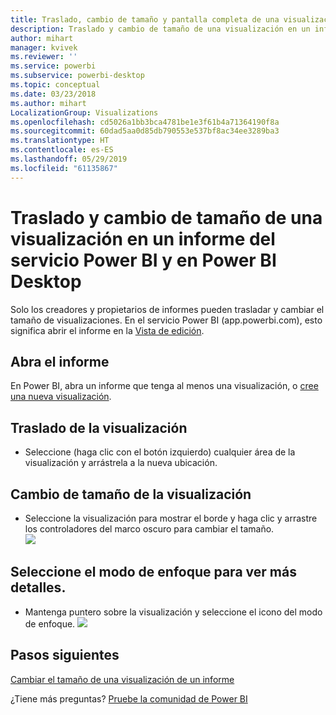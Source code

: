 ```yaml
---
title: Traslado, cambio de tamaño y pantalla completa de una visualización
description: Traslado y cambio de tamaño de una visualización en un informe del servicio Power BI y en Power BI Desktop
author: mihart
manager: kvivek
ms.reviewer: ''
ms.service: powerbi
ms.subservice: powerbi-desktop
ms.topic: conceptual
ms.date: 03/23/2018
ms.author: mihart
LocalizationGroup: Visualizations
ms.openlocfilehash: cd5026a1bb3bca4781be1e3f61b4a71364190f8a
ms.sourcegitcommit: 60dad5aa0d85db790553e537bf8ac34ee3289ba3
ms.translationtype: HT
ms.contentlocale: es-ES
ms.lasthandoff: 05/29/2019
ms.locfileid: "61135867"
---
```

# <a name="move-and-resize-a-visualization-in-a-report-in-power-bi-service-and-power-bi-desktop"></a>Traslado y cambio de tamaño de una visualización en un informe del servicio Power BI y en Power BI Desktop
Solo los creadores y propietarios de informes pueden trasladar y cambiar el tamaño de visualizaciones. En el servicio Power BI (app.powerbi.com), esto significa abrir el informe en la [Vista de edición](../consumer/end-user-reading-view.md).

## <a name="open-the-report"></a>Abra el informe
En Power BI, abra un informe que tenga al menos una visualización, o [cree una nueva visualización](power-bi-report-add-visualizations-i.md). 

## <a name="move-the-visualization"></a>Traslado de la visualización
* Seleccione (haga clic con el botón izquierdo) cualquier área de la visualización y arrástrela a la nueva ubicación.

## <a name="resize-the-visualization"></a>Cambio de tamaño de la visualización
* Seleccione la visualización para mostrar el borde y haga clic y arrastre los controladores del marco oscuro para cambiar el tamaño.  
  ![](media/power-bi-visualization-move-and-resize/untitled.gif)

## <a name="select-focus-mode-to-see-more-detail"></a>Seleccione el modo de enfoque para ver más detalles.
* Mantenga puntero sobre la visualización y seleccione el icono del modo de enfoque.
  ![](media/power-bi-visualization-move-and-resize/pbi_popouticon.jpg)

## <a name="next-steps"></a>Pasos siguientes
[Cambiar el tamaño de una visualización de un informe](../service-dashboard-edit-tile.md)  

¿Tiene más preguntas? [Pruebe la comunidad de Power BI](http://community.powerbi.com/)